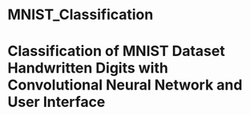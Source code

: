 # MNIST_Classification
#
# Classification of MNIST Dataset Handwritten Digits with Convolutional Neural Network and User Interface
